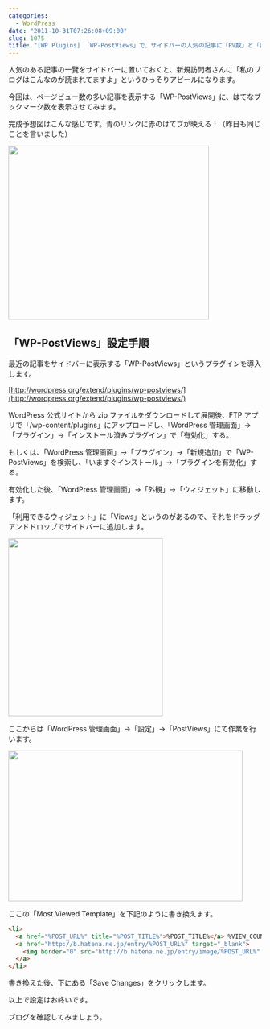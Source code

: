 ```yaml
---
categories:
  - WordPress
date: "2011-10-31T07:26:08+09:00"
slug: 1075
title: "[WP Plugins] 「WP-PostViews」で、サイドバーの人気の記事に「PV数」と「はてなブックマーク数」を表示する"
---
```


人気のある記事の一覽をサイドバーに置いておくと、新規訪問者さんに「私のブログはこんなのが読まれてますよ」というひっそりアピールになります。

今回は、ページビュー数の多い記事を表示する「WP-PostViews」に、はてなブックマーク数を表示させてみます。

完成予想図はこんな感じです。青のリンクに赤のはてブが映える！（昨日も同じことを言いました）

<img alt="" src="/images/2011/10/1075_1.jpg" width="399" height="346">

## 「WP-PostViews」設定手順

最近の記事をサイドバーに表示する「WP-PostViews」というプラグインを導入します。

[http://wordpress.org/extend/plugins/wp-postviews/](http://wordpress.org/extend/plugins/wp-postviews/)

WordPress 公式サイトから zip ファイルをダウンロードして展開後、FTP アプリで「/wp-content/plugins」にアップロードし、「WordPress 管理画面」→「プラグイン」→「インストール済みプラグイン」で「有効化」する。

もしくは、「WordPress 管理画面」→「プラグイン」→「新規追加」で「WP-PostViews」を検索し、「いますぐインストール」→「プラグインを有効化」する。

有効化した後、「WordPress 管理画面」→「外観」→「ウィジェット」に移動します。

「利用できるウィジェット」に「Views」というのがあるので、それをドラッグアンドドロップでサイドバーに追加します。

<img alt="" src="/images/2011/10/1075_2.jpg" width="307" height="354">

ここからは「WordPress 管理画面」→「設定」→「PostViews」にて作業を行います。

<img alt="" src="/images/2011/10/1075_3.jpg" width="466" height="300">

ここの「Most Viewed Template」を下記のように書き換えます。

```html
<li>
  <a href="%POST_URL%" title="%POST_TITLE%">%POST_TITLE%</a> %VIEW_COUNT% views
  <a href="http://b.hatena.ne.jp/entry/%POST_URL%" target="_blank">
    <img border="0" src="http://b.hatena.ne.jp/entry/image/%POST_URL%" alt="" />
  </a>
</li>
```

書き換えた後、下にある「Save Changes」をクリックします。

以上で設定はお終いです。

ブログを確認してみましょう。
